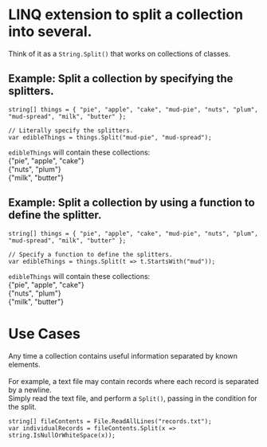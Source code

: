 # LINQ extension to split a collection into several.
Think of it as a `String.Split()` that works on collections of classes.<br />

Example: Split a collection by specifying the splitters.
--------
```
string[] things = { "pie", "apple", "cake", "mud-pie", "nuts", "plum", "mud-spread", "milk", "butter" };

// Literally specify the splitters.
var edibleThings = things.Split("mud-pie", "mud-spread");
```
`edibleThings` will contain these collections: <br />
   {"pie", "apple", "cake"}<br />
   {"nuts", "plum"}<br />
   {"milk", "butter"}<br />


Example: Split a collection by using a function to define the splitter.
--------
```
string[] things = { "pie", "apple", "cake", "mud-pie", "nuts", "plum", "mud-spread", "milk", "butter" };

// Specify a function to define the splitters.
var edibleThings = things.Split(t => t.StartsWith("mud"));
```
`edibleThings` will contain these collections: <br />
   {"pie", "apple", "cake"}<br />
   {"nuts", "plum"}<br />
   {"milk", "butter"}
   
# Use Cases
Any time a collection contains useful information separated by known elements.<br /><br />
For example, a text file may contain records where each record is separated by a newline. <br />
Simply read the text file, and perform a `Split()`, passing in the condition for the split.

```
string[] fileContents = File.ReadAllLines("records.txt");
var individualRecords = fileContents.Split(x => string.IsNullOrWhiteSpace(x));
```
